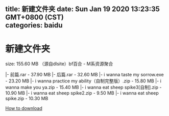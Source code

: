 
title: 新建文件夹
date: Sun Jan 19 2020 13:23:35 GMT+0800 (CST)    
categories: baidu
---

# 新建文件夹
size: 155.60 MB
 （源自dlsite）bf百合 - M系资源聚合
 
|- 前篇.rar - 37.90 MB
|- 后篇.rar - 32.60 MB
|- i wanna taste my sorrow.exe - 23.20 MB
|- i wanna practice my ability（自制完整版）.zip - 15.80 MB
|- i wanna make you ya.zip - 15.40 MB
|- i wanna eat sheep spike3[自制].zip - 10.90 MB
|- i wanna eat sheep spike2.zip - 9.50 MB
|- i wanna eat sheep spike.zip - 10.30 MB

[How to download](https://bpcam.bemobtrk.com/go/2ceec3aa-1ca2-46d6-b9ff-aaa5c184517c?jno=307)